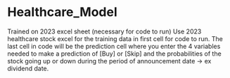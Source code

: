 # Healthcare_Model
Trained on 2023 excel sheet (necessary for code to run)
Use 2023 healthcare stock excel for the training data in first cell for code to run. The last cell in code will be the prediction cell where you enter the 4 variables needed to make a prediction of [Buy] or [Skip] and the probabilities of the stock going up or down during the period of announcement date -> ex dividend date.
